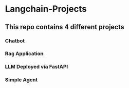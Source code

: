 # Langchain-Projects
## This repo contains 4 different projects
### Chatbot
### Rag Application
### LLM Deployed via FastAPI
### Simple Agent
